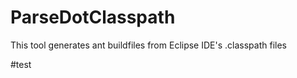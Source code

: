 ParseDotClasspath
=================

This tool generates ant buildfiles from Eclipse IDE's .classpath files

#test
